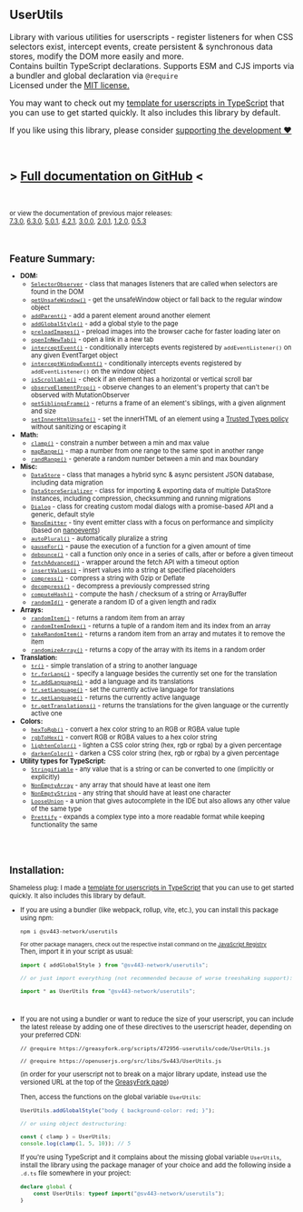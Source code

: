 ## UserUtils
Library with various utilities for userscripts - register listeners for when CSS selectors exist, intercept events, create persistent & synchronous data stores, modify the DOM more easily and more.  
Contains builtin TypeScript declarations. Supports ESM and CJS imports via a bundler and global declaration via `@require`  
Licensed under the [MIT license.](https://github.com/Sv443-Network/UserUtils/blob/main/LICENSE.txt)  
  
You may want to check out my [template for userscripts in TypeScript](https://github.com/Sv443/Userscript.ts) that you can use to get started quickly. It also includes this library by default.  
  
If you like using this library, please consider [supporting the development ❤️](https://github.com/sponsors/Sv443)

<br>

## &gt; [Full documentation on GitHub](https://github.com/Sv443-Network/UserUtils#readme) &lt;

<br>

<span style="font-size: 0.8em;">

or view the documentation of previous major releases:  
<a href="https://github.com/Sv443-Network/UserUtils/blob/v7.3.0/README.md" rel="noopener noreferrer">7.3.0</a>, <a href="https://github.com/Sv443-Network/UserUtils/blob/v6.3.0/README.md" rel="noopener noreferrer">6.3.0</a>, <a href="https://github.com/Sv443-Network/UserUtils/blob/v5.0.1/README.md" rel="noopener noreferrer">5.0.1</a>, <a href="https://github.com/Sv443-Network/UserUtils/blob/v4.2.1/README.md" rel="noopener noreferrer">4.2.1</a>, <a href="https://github.com/Sv443-Network/UserUtils/blob/v3.0.0/README.md" rel="noopener noreferrer">3.0.0</a>, <a href="https://github.com/Sv443-Network/UserUtils/blob/v2.0.1/README.md" rel="noopener noreferrer">2.0.1</a>, <a href="https://github.com/Sv443-Network/UserUtils/blob/v1.2.0/README.md" rel="noopener noreferrer">1.2.0</a>, <a href="https://github.com/Sv443-Network/UserUtils/blob/v0.5.3/README.md" rel="noopener noreferrer">0.5.3</a>
</span>

<br>

<!-- https://github.com/Sv443-Network/UserUtils  < #foo    -->
## Feature Summary:
- **DOM:**
    - [`SelectorObserver`](https://github.com/Sv443-Network/UserUtils#selectorobserver) - class that manages listeners that are called when selectors are found in the DOM
    - [`getUnsafeWindow()`](https://github.com/Sv443-Network/UserUtils#getunsafewindow) - get the unsafeWindow object or fall back to the regular window object
    - [`addParent()`](https://github.com/Sv443-Network/UserUtils#addparent) - add a parent element around another element
    - [`addGlobalStyle()`](https://github.com/Sv443-Network/UserUtils#addglobalstyle) - add a global style to the page
    - [`preloadImages()`](https://github.com/Sv443-Network/UserUtils#preloadimages) - preload images into the browser cache for faster loading later on
    - [`openInNewTab()`](https://github.com/Sv443-Network/UserUtils#openinnewtab) - open a link in a new tab
    - [`interceptEvent()`](https://github.com/Sv443-Network/UserUtils#interceptevent) - conditionally intercepts events registered by `addEventListener()` on any given EventTarget object
    - [`interceptWindowEvent()`](https://github.com/Sv443-Network/UserUtils#interceptwindowevent) - conditionally intercepts events registered by `addEventListener()` on the window object
    - [`isScrollable()`](https://github.com/Sv443-Network/UserUtils#isscrollable) - check if an element has a horizontal or vertical scroll bar
    - [`observeElementProp()`](https://github.com/Sv443-Network/UserUtils#observeelementprop) - observe changes to an element's property that can't be observed with MutationObserver
    - [`getSiblingsFrame()`](https://github.com/Sv443-Network/UserUtils#getsiblingsframe) - returns a frame of an element's siblings, with a given alignment and size
    - [`setInnerHtmlUnsafe()`](https://github.com/Sv443-Network/UserUtils#setinnerhtmlunsafe) - set the innerHTML of an element using a [Trusted Types policy](https://developer.mozilla.org/en-US/docs/Web/API/Trusted_Types_API) without sanitizing or escaping it
- **Math:**
    - [`clamp()`](https://github.com/Sv443-Network/UserUtils#clamp) - constrain a number between a min and max value
    - [`mapRange()`](https://github.com/Sv443-Network/UserUtils#maprange) - map a number from one range to the same spot in another range
    - [`randRange()`](https://github.com/Sv443-Network/UserUtils#randrange) - generate a random number between a min and max boundary
- **Misc:**
    - [`DataStore`](https://github.com/Sv443-Network/UserUtils#datastore) - class that manages a hybrid sync & async persistent JSON database, including data migration
    - [`DataStoreSerializer`](https://github.com/Sv443-Network/UserUtils#datastoreserializer) - class for importing & exporting data of multiple DataStore instances, including compression, checksumming and running migrations
    - [`Dialog`](https://github.com/Sv443-Network/UserUtils#dialog) - class for creating custom modal dialogs with a promise-based API and a generic, default style
    - [`NanoEmitter`](https://github.com/Sv443-Network/UserUtils#nanoemitter) - tiny event emitter class with a focus on performance and simplicity (based on [nanoevents](https://npmjs.com/package/nanoevents))
    - [`autoPlural()`](https://github.com/Sv443-Network/UserUtils#autoplural) - automatically pluralize a string
    - [`pauseFor()`](https://github.com/Sv443-Network/UserUtils#pausefor) - pause the execution of a function for a given amount of time
    - [`debounce()`](https://github.com/Sv443-Network/UserUtils#debounce) - call a function only once in a series of calls, after or before a given timeout
    - [`fetchAdvanced()`](https://github.com/Sv443-Network/UserUtils#fetchadvanced) - wrapper around the fetch API with a timeout option
    - [`insertValues()`](https://github.com/Sv443-Network/UserUtils#insertvalues) - insert values into a string at specified placeholders
    - [`compress()`](https://github.com/Sv443-Network/UserUtils#compress) - compress a string with Gzip or Deflate
    - [`decompress()`](https://github.com/Sv443-Network/UserUtils#decompress) - decompress a previously compressed string
    - [`computeHash()`](https://github.com/Sv443-Network/UserUtils#computehash) - compute the hash / checksum of a string or ArrayBuffer
    - [`randomId()`](https://github.com/Sv443-Network/UserUtils#randomid) - generate a random ID of a given length and radix
- **Arrays:**
    - [`randomItem()`](https://github.com/Sv443-Network/UserUtils#randomitem) - returns a random item from an array
    - [`randomItemIndex()`](https://github.com/Sv443-Network/UserUtils#randomitemindex) - returns a tuple of a random item and its index from an array
    - [`takeRandomItem()`](https://github.com/Sv443-Network/UserUtils#takerandomitem) - returns a random item from an array and mutates it to remove the item
    - [`randomizeArray()`](https://github.com/Sv443-Network/UserUtils#randomizearray) - returns a copy of the array with its items in a random order
- **Translation:**
    - [`tr()`](https://github.com/Sv443-Network/UserUtils#tr) - simple translation of a string to another language
    - [`tr.forLang()`](https://github.com/Sv443-Network/UserUtils#trforlang) - specify a language besides the currently set one for the translation
    - [`tr.addLanguage()`](https://github.com/Sv443-Network/UserUtils#traddlanguage) - add a language and its translations
    - [`tr.setLanguage()`](https://github.com/Sv443-Network/UserUtils#trsetlanguage) - set the currently active language for translations
    - [`tr.getLanguage()`](https://github.com/Sv443-Network/UserUtils#trgetlanguage) - returns the currently active language
    - [`tr.getTranslations()`](https://github.com/Sv443-Network/UserUtils#trgettranslations) - returns the translations for the given language or the currently active one
- **Colors:**
    - [`hexToRgb()`](https://github.com/Sv443-Network/UserUtils#hextorgb) - convert a hex color string to an RGB or RGBA value tuple
    - [`rgbToHex()`](https://github.com/Sv443-Network/UserUtils#rgbtohex) - convert RGB or RGBA values to a hex color string
    - [`lightenColor()`](https://github.com/Sv443-Network/UserUtils#lightencolor) - lighten a CSS color string (hex, rgb or rgba) by a given percentage
    - [`darkenColor()`](https://github.com/Sv443-Network/UserUtils#darkencolor) - darken a CSS color string (hex, rgb or rgba) by a given percentage
- **Utility types for TypeScript:**
    - [`Stringifiable`](https://github.com/Sv443-Network/UserUtils#stringifiable) - any value that is a string or can be converted to one (implicitly or explicitly)
    - [`NonEmptyArray`](https://github.com/Sv443-Network/UserUtils#nonemptyarray) - any array that should have at least one item
    - [`NonEmptyString`](https://github.com/Sv443-Network/UserUtils#nonemptystring) - any string that should have at least one character
    - [`LooseUnion`](https://github.com/Sv443-Network/UserUtils#looseunion) - a union that gives autocomplete in the IDE but also allows any other value of the same type
    - [`Prettify`](https://github.com/Sv443-Network/UserUtils#prettify) - expands a complex type into a more readable format while keeping functionality the same

<br><br>

## Installation:
Shameless plug: I made a [template for userscripts in TypeScript](https://github.com/Sv443/Userscript.ts) that you can use to get started quickly. It also includes this library by default.  
  
- If you are using a bundler (like webpack, rollup, vite, etc.), you can install this package using npm:
    ```
    npm i @sv443-network/userutils
    ```
    <sup>For other package managers, check out the respective install command on the [JavaScript Registry](https://jsr.io/@sv443-network/userutils)</sup>  
    Then, import it in your script as usual:
    ```ts
    import { addGlobalStyle } from "@sv443-network/userutils";

    // or just import everything (not recommended because of worse treeshaking support):

    import * as UserUtils from "@sv443-network/userutils";
    ```


<br>

- If you are not using a bundler or want to reduce the size of your userscript, you can include the latest release by adding one of these directives to the userscript header, depending on your preferred CDN:
    ```
    // @require https://greasyfork.org/scripts/472956-userutils/code/UserUtils.js
    ```
    ```
    // @require https://openuserjs.org/src/libs/Sv443/UserUtils.js
    ```
    (in order for your userscript not to break on a major library update, instead use the versioned URL at the top of the [GreasyFork page](https://greasyfork.org/scripts/472956-userutils))  
      
    Then, access the functions on the global variable `UserUtils`:
    ```ts
    UserUtils.addGlobalStyle("body { background-color: red; }");

    // or using object destructuring:

    const { clamp } = UserUtils;
    console.log(clamp(1, 5, 10)); // 5
    ```
    If you're using TypeScript and it complains about the missing global variable `UserUtils`, install the library using the package manager of your choice and add the following inside a `.d.ts` file somewhere in your project:
    ```ts
    declare global {
        const UserUtils: typeof import("@sv443-network/userutils");
    }
    ```
